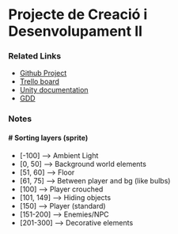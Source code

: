 # Projecte de Creació i Desenvolupament II

### Related Links
 - [Github Project](https://www.google.com)
 - [Trello board](https://trello.com/b/XjEeVhus/projecte-2)
 - [Unity documentation](https://docs.google.com/document/d/1lQQctdAHYYky9-7DKE6PGhcB72Dc91xfO6J7vdHxMmU/edit?usp=sharing)
 - [GDD](https://docs.google.com/document/d/1vuXLyDvWiepBB_tx58bcJapcV-OF1zezuiTN24eefdE/edit?usp=sharing)


 ### Notes
 #### # Sorting layers (sprite)
  - [-100] --> Ambient Light
  - [0, 50] --> Background world elements
  - [51, 60] --> Floor
  - [61, 75] --> Between player and bg (like bulbs)
  - [100] --> Player crouched
  - [101, 149] --> Hiding objects
  - [150] --> Player (standard)
  - [151-200] --> Enemies/NPC
  - [201-300] --> Decorative elements